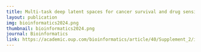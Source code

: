 ```yaml
---
title: Multi-task deep latent spaces for cancer survival and drug sensitivity prediction
layout: publication
img: bioinformatics2024.png
thumbnail: bioinformatics2024.png
journal: Bioinformatics
link: https://academic.oup.com/bioinformatics/article/40/Supplement_2/ii182/7749073
---
```

